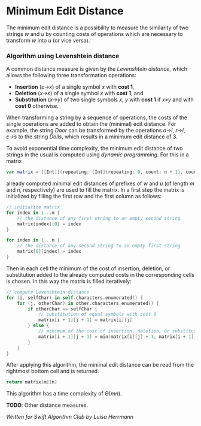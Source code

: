 # Minimum Edit Distance

The minimum edit distance is a possibility to measure the similarity of two strings *w* and *u* by counting costs of operations which are necessary to transform *w* into *u* (or vice versa).

### Algorithm using Levenshtein distance

A common distance measure is given by the *Levenshtein distance*, which allows the following three transformation operations:

* **Insertion** (*ε→x*) of a single symbol *x* with **cost 1**,
* **Deletion** (*x→ε*) of a single symbol *x* with **cost 1**, and
* **Substitution** (*x→y*) of two single symbols *x, y* with **cost 1** if *x≠y* and with **cost 0** otherwise.

When transforming a string by a sequence of operations, the costs of the single operations are added to obtain the (minimal) edit distance. For example, the string *Door* can be transformed by the operations *o→l*, *r→l*, *ε→s* to the string *Dolls*, which results in a minimum edit distance of 3.

To avoid exponential time complexity, the minimum edit distance of two strings in the usual is computed using *dynamic programming*. For this in a matrix

```swift
var matrix = [[Int]](repeating: [Int](repeating: 0, count: n + 1), count: m + 1)
```

already computed minimal edit distances of prefixes of *w* and *u* (of length *m* and *n*, respectively) are used to fill the matrix. In a first step the matrix is initialized by filling the first row and the first column as follows:

```swift
// initialize matrix
for index in 1...m {
    // the distance of any first string to an empty second string
    matrix[index][0] = index
}

for index in 1...n {
    // the distance of any second string to an empty first string
    matrix[0][index] = index
}
```

Then in each cell the minimum of the cost of insertion, deletion, or substitution added to the already computed costs in the corresponding cells is chosen. In this way the matrix is filled iteratively:

```swift
// compute Levenshtein distance
for (i, selfChar) in self.characters.enumerated() {
    for (j, otherChar) in other.characters.enumerated() {
        if otherChar == selfChar {
            // substitution of equal symbols with cost 0
            matrix[i + 1][j + 1] = matrix[i][j]
        } else {
            // minimum of the cost of insertion, deletion, or substitution added to the already computed costs in the corresponding cells
            matrix[i + 1][j + 1] = min(matrix[i][j] + 1, matrix[i + 1][j] + 1, matrix[i][j + 1] + 1)
        } 
    }
}
```

After applying this algorithm, the minimal edit distance can be read from the rightmost bottom cell and is returned.

```swift
return matrix[m][n]
```

This algorithm has a time complexity of Θ(*mn*).

**TODO**: Other distance measures.

*Written for Swift Algorithm Club by Luisa Herrmann*
